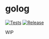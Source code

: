 # golog

[![Tests](https://github.com/bbathe/golog/workflows/Tests/badge.svg)](https://github.com/bbathe/golog/actions) [![Release](https://github.com/bbathe/golog/workflows/Release/badge.svg)](https://github.com/bbathe/golog/actions)


WIP
